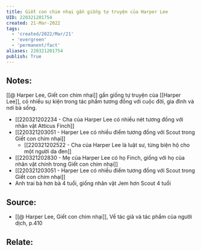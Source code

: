 ```yaml
---
title: Giết con chim nhại gần giống tự truyện của Harper Lee
UID: 220321201754
created: 21-Mar-2022
tags:
  - 'created/2022/Mar/21'
  - 'evergreen'
  - 'permanent/fact'
aliases: 220321201754
publish: True
---
```

## Notes:
[[@ Harper Lee, Giết con chim nhại]] gần giống tự truyện của [[Harper Lee]], có nhiều sự kiện trong tác phẩm tương đồng với cuộc đời, gia đình và nơi bà sống.

- [[220321202234 - Cha của Harper Lee có nhiều nét tương đồng với nhân vật Atticus Finch]]
- [[220321203051 - Harper Lee có nhiều điểm tương đồng với Scout trong Giết con chim nhại]]
	- [[220321202522 - Cha của Harper Lee là luật sư, từng biện hộ cho một người da đen]]
- [[220321202830 - Mẹ của Harper Lee có họ Finch, giống với họ của nhân vật chính trong Giết con chim nhại]]
- [[220321203051 - Harper Lee có nhiều điểm tương đồng với Scout trong Giết con chim nhại]]
- Anh trai bà hơn bà 4 tuổi, giống nhân vật Jem hơn Scout 4 tuổi

## Source:
- [[@ Harper Lee, Giết con chim nhại]], Về tác giả và tác phẩm của người dịch, p.410

## Relate:
